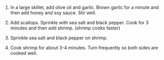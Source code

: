 1. In a large skillet, add olive oil and garlic. Brown garlic for a minute and then add honey and soy sauce. Stir well.

2. Add scallops. Sprinkle with sea salt and black pepper. Cook for 3 minutes and then add shrimp. (shrimp cooks faster)

3. Sprinkle sea salt and black pepper on shrimp.

4. Cook shrimp for about 3-4 minutes. Turn frequently so both sides are cooked well.